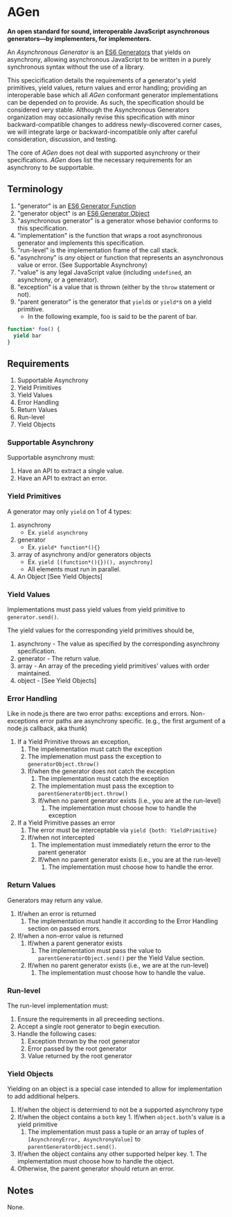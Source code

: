 # AGen

**An open standard for sound, interoperable JavaScript asynchronous generators&mdash;by implementers, for implementers.**

An *Asynchronous Generator* is an [ES6 Generators](http://people.mozilla.org/~jorendorff/es6-draft.html#sec-25.3) that yields on asynchrony, allowing asynchronous JavaScript to be written in a purely synchronous syntax without the use of a library. 



This specicification details the requirements of a generator's yield primitives, yield values, return values and error handling; providing an interoperable base which all *AGen* conformant generator implementations can be depended on to provide. As such, the specification should be considered very stable. Although the Asynchronous Generators organization may occasionally revise this specification with minor backward-compatible changes to address newly-discovered corner cases, we will integrate large or backward-incompatible only after careful consideration, discussion, and testing.

The core of *AGen* does not deal with supported asynchrony or their specifications. *AGen* does list the necessary requirements for an asynchrony to be supportable.

## Terminology

1. "generator" is an [ES6 Generator Function](http://people.mozilla.org/~jorendorff/es6-draft.html#sec-25.3)
1. "generator object" is an [ES6 Generator Object](http://people.mozilla.org/~jorendorff/es6-draft.html#sec-25.4)
1. "asynchronous generator" is a generator whose behavior conforms to this specification.
1. "implementation" is the function that wraps a root asynchronous generator and implements this specification.
1. "run-level" is the implementation frame of the call stack.
1. "asynchrony" is *any* object or function that represents an asynchronous value or error. (See Supportable Asynchrony)
1. "value" is any legal JavaScript value (including `undefined`, an asynchrony, or a generator).
1. "exception" is a value that is thrown (either by the `throw` statement or not).
1. "parent generator" is the generator that `yield`s or `yield*`s on a yield primitive.
	* In the following example, foo is said to be the parent of bar.

```javascript
function* foo() {
  yield bar
}
```

## Requirements

1. Supportable Asynchrony
1. Yield Primitives
1. Yield Values
1. Error Handling
1. Return Values
1. Run-level
1. Yield Objects

### Supportable Asynchrony

Supportable asynchrony must:

1. Have an API to extract a single value.
2. Have an API to extract an error.

### Yield Primitives

A generator may only `yield` on 1 of 4 types:

1. asynchrony
	- Ex. `yield asynchrony`
1. generator
	- Ex. `yield* function*(){}`
1. array of asynchrony and/or generators objects
	- Ex. `yield [(function*(){})(), asynchrony]`
    - All elements must run in parallel.
1. An Object [See Yield Objects]

### Yield Values

Implementations must pass yield values from yield primitive to `generator.send()`.

The yield values for the corresponding yield primitives should be,

1. asynchrony - The value as specified by the corresponding asynchrony specification.
1. generator - The return value.
1. array - An array of the preceding yield primitives' values with order maintained.
1. object - [See Yield Objects] 

### Error Handling

Like in node.js there are two error paths: exceptions and errors. Non-exceptions error paths are asynchrony specific. (e.g., the first argument of a node.js callback, aka thunk)

1. If a Yield Primitive throws an exception,
	1. The impelementation must catch the exception
	1. The implemenation must pass the exception to `generatorObject.throw()`
	1. If/when the generator does not catch the exception
		1. The implementation must catch the exception
		2. The implementation must pass the exception to `parentGeneratorObject.throw()`
		3. If/when no parent generator exists (i.e., you are at the run-level)
			1. The implementation must choose how to handle the exception
1. If a Yield Primitive passes an error
	1. The error must be interceptable via `yield {both: YieldPrimitive}`
	1. If/when not intercepted
		1. The implementation must immediately return the error to the parent generator
		1. If/when no parent generator exists (i.e., you are at the run-level)
			1. The implementation must choose how to handle the error.

### Return Values

Generators may return any value.

1. If/when an error is returned
	1. The implementation must handle it according to the Error Handling section on passed errors.
1. If/when a non-error value is returned
	1. If/when a parent generator exists
		1. The implementation must pass the value to `parentGeneratorObject.send()` per the Yield Value section.
	1. If/when no parent generator exists (i.e., we are at the run-level)
		1. The implementation must choose how to handle the value.

### Run-level

The run-level implementation must:

1. Ensure the requirements in all preceeding sections.
1. Accept a single root generator to begin execution.
1. Handle the following cases:
	1. Exception thrown by the root generator
	1. Error passed by the root generator
	1. Value returned by the root generator

### Yield Objects

Yielding on an object is a special case intended to allow for implementation to add additional helpers.

1. If/when the object is determiend to not be a supported asynchrony type
  1. If/when the object contains a `both` key
    1. If/when `object.both`'s value is a yield primitive
      1. The implementation must pass a tuple or an array of tuples of `[AsynchronyError, AsynchronyValue]` to `parentGeneratorObject.send()`.
  1. If/when the object contains any other supported helper key.
    1. The implementation must choose how to handle the object.
  1. Otherwise, the parent generator should return an error.

## Notes

None.
